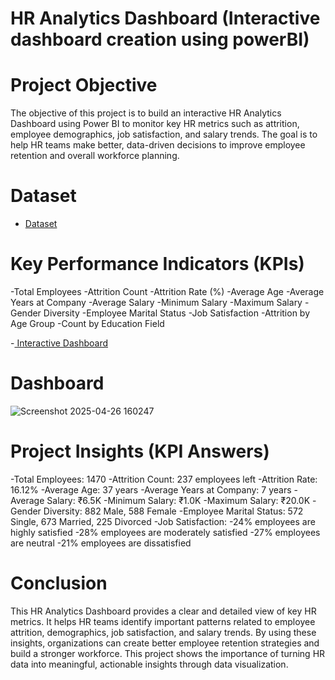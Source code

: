 # HR Analytics Dashboard (Interactive dashboard creation using powerBI)
# Project Objective

The objective of this project is to build an interactive HR Analytics Dashboard using Power BI to monitor key HR metrics such as attrition, employee demographics, job satisfaction, and salary trends.
The goal is to help HR teams make better, data-driven decisions to improve employee retention and overall workforce planning.

# Dataset
- <a href="https://github.com/JyotiBhandari230/HR-Analytics-Dashboard/blob/main/HR_Analytics.csv">Dataset</a>


# Key Performance Indicators (KPIs)

-Total Employees
-Attrition Count
-Attrition Rate (%)
-Average Age
-Average Years at Company
-Average Salary
-Minimum Salary
-Maximum Salary
-Gender Diversity
-Employee Marital Status
-Job Satisfaction
-Attrition by Age Group
-Count by Education Field

-<a href="https://app.powerbi.com/links/4Ok_UPRZap?ctid=d50a8679-62c5-4c50-8a87-c0f233324900&pbi_source=linkShare"> Interactive Dashboard</a>

# Dashboard
![Screenshot 2025-04-26 160247](https://github.com/user-attachments/assets/e67b2d4e-2a36-4023-a210-f2ce2012f76a)


# Project Insights (KPI Answers)

-Total Employees: 1470
-Attrition Count: 237 employees left
-Attrition Rate: 16.12%
-Average Age: 37 years
-Average Years at Company: 7 years
-Average Salary: ₹6.5K
-Minimum Salary: ₹1.0K
-Maximum Salary: ₹20.0K
-Gender Diversity: 882 Male, 588 Female
-Employee Marital Status: 572 Single, 673 Married, 225 Divorced
-Job Satisfaction:
-24% employees are highly satisfied
-28% employees are moderately satisfied
-27% employees are neutral
-21% employees are dissatisfied

# Conclusion

This HR Analytics Dashboard provides a clear and detailed view of key HR metrics.
It helps HR teams identify important patterns related to employee attrition, demographics, job satisfaction, and salary trends.
By using these insights, organizations can create better employee retention strategies and build a stronger workforce.
This project shows the importance of turning HR data into meaningful, actionable insights through data visualization.



